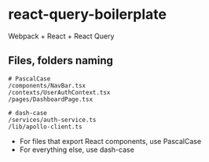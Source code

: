 # react-query-boilerplate

Webpack + React + React Query

## Files, folders naming

```
# PascalCase
/components/NavBar.tsx
/contexts/UserAuthContext.tsx
/pages/DashboardPage.tsx

# dash-case
/services/auth-service.ts
/lib/apollo-client.ts
```

- For files that export React components, use PascalCase
- For everything else, use dash-case
